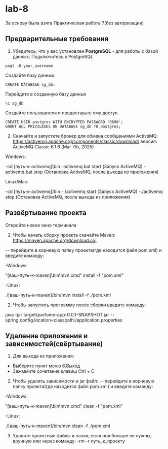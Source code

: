 # lab-8
За основу была взята Практическая работа 7(без авторизации)

## Предварительные требования
1. Убедитесь, что у вас установлен **PostgreSQL** - для работы с базой данных.
Подключитесь к PostgreSQL
```
psql -U your_username
```
Создайте базу данных:
```
CREATE DATABASE sg_db;
```
Перейдите в созданную базу данных
```
\c sg_db
```
Создайте пользователя и предоставьте ему доступ.
```
CREATE USER postgres WITH ENCRYPTED PASSWORD '0890';
GRANT ALL PRIVILEGES ON DATABASE sg_db TO postgres;
```
2. Скачайте и запустите брокер для обмена сообщениями ActiveMQ: https://activemq.apache.org/components/classic/download/ версия: ActiveMQ Classic 6.1.6 (Mar 7th, 2025)

Windows:

-cd [путь-к-activemq]\bin
-activemq.bat start (Запуск ActiveMQ)
-activemq.bat stop (Остановка ActiveMQ, после выхода из приложения)

Linux/Mac:

-cd [путь-к-activemq]/bin
-./activemq start (Запуск ActiveMQ)
-./activemq stop (Остановка ActiveMQ, после выхода из приложения)


## Развёртывание проекта
Откройте новое окно терминала

1. Чтобы начать сборку проекта скачайте Maven: https://maven.apache.org/download.cgi

-- перейдите в корневую папку проекта(где находится файл pom.xml) и введите команду:

-Windows:

"[ваш-путь-к-maven]\bin\mvn.cmd" install -f "pom.xml"

-Linux:

./[ваш-путь-к-maven]/bin/mvn install -f ./pom.xml

2. Чтобы запустить программу после сборки введите команду:

java -jar target/parfume-app-0.0.1-SNAPSHOT.jar --spring.config.location=classpath:/application.properties


## Удаление приложения и зависимостей(свёртывание)

1. Для выхода из приложения:
- Выберите пункт меню 6.Выход
- Зажммите сочетание клавиш Ctrl + C

2. Чтобы удалить зависимости и jar файл:
-- перейдите в корневую папку проекта(где находится файл pom.xml) и введите команду:

-Windows:

"[ваш-путь-к-maven]\bin\mvn.cmd" clean -f "pom.xml"

-Linux:

./[ваш-путь-к-maven]/bin/mvn clean -f ./pom.xml

3. Удалите проектные файлы и папки, если они больше не нужны, вручную или через команду:
-rm -r путь_к_проекту